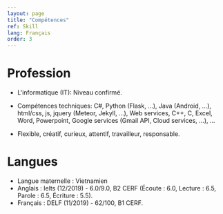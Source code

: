 ```yaml
---
layout: page
title: "Compétences"
ref: Skill
lang: Français
order: 3
---
```

# Profession
* L'informatique (IT): Niveau confirmé.
+ Compétences techniques: C#, Python (Flask, ...), Java (Android, ...), html/css, js, jquery (Meteor, Jekyll, ...), Web services, C++, C, Excel, Word, Powerpoint, Google services (Gmail API, Cloud services, ...), ...
* Flexible, créatif, curieux, attentif, travailleur, responsable.

# Langues
* Langue maternelle : Vietnamien
* Anglais : Ielts (12/2019) - 6.0/9.0, B2 CERF (Écoute : 6.0, Lecture : 6.5, Parole : 6.5, Écriture : 5.5).
* Français : DELF (11/2019) - 62/100, B1 CERF.


